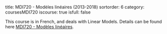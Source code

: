 title: MDI720 - Modèles linéaires (2013-2018)
sortorder: 6
category: coursesMDI720
iscourse: true
isfull: false

This course is in French, and deals with Linear Models.
Details can be found here [MDI720 - Modèles linéaires](MDI720.html).
